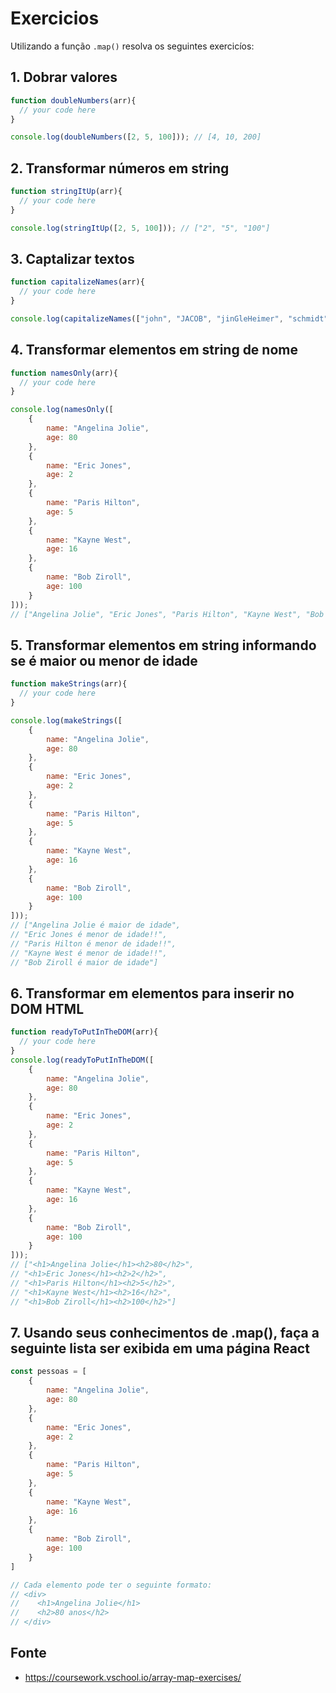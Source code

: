 # Exercicios

Utilizando a função ```.map()``` resolva os seguintes exercicíos:

## 1. Dobrar valores
```javascript
function doubleNumbers(arr){
  // your code here
}

console.log(doubleNumbers([2, 5, 100])); // [4, 10, 200]
```

## 2. Transformar números em string
```javascript
function stringItUp(arr){
  // your code here
}

console.log(stringItUp([2, 5, 100])); // ["2", "5", "100"]
```

## 3. Captalizar textos
```javascript
function capitalizeNames(arr){
  // your code here
}

console.log(capitalizeNames(["john", "JACOB", "jinGleHeimer", "schmidt"])); // ["John", "Jacob", "Jingleheimer", "Schmidt"]
```
## 4. Transformar elementos em string de nome
```javascript
function namesOnly(arr){
  // your code here
}

console.log(namesOnly([
    {
        name: "Angelina Jolie",
        age: 80
    },
    {
        name: "Eric Jones",
        age: 2
    },
    {
        name: "Paris Hilton",
        age: 5
    },
    {
        name: "Kayne West",
        age: 16
    },
    {
        name: "Bob Ziroll",
        age: 100
    }
])); 
// ["Angelina Jolie", "Eric Jones", "Paris Hilton", "Kayne West", "Bob Ziroll"]
```
## 5. Transformar elementos em string informando se é maior ou menor de idade
```javascript
function makeStrings(arr){
  // your code here
}

console.log(makeStrings([
    {
        name: "Angelina Jolie",
        age: 80
    },
    {
        name: "Eric Jones",
        age: 2
    },
    {
        name: "Paris Hilton",
        age: 5
    },
    {
        name: "Kayne West",
        age: 16
    },
    {
        name: "Bob Ziroll",
        age: 100
    }
])); 
// ["Angelina Jolie é maior de idade", 
// "Eric Jones é menor de idade!!", 
// "Paris Hilton é menor de idade!!", 
// "Kayne West é menor de idade!!", 
// "Bob Ziroll é maior de idade"]
```
## 6. Transformar em elementos para inserir no DOM HTML
```javascript
function readyToPutInTheDOM(arr){
  // your code here
}
console.log(readyToPutInTheDOM([
    {
        name: "Angelina Jolie",
        age: 80
    },
    {
        name: "Eric Jones",
        age: 2
    },
    {
        name: "Paris Hilton",
        age: 5
    },
    {
        name: "Kayne West",
        age: 16
    },
    {
        name: "Bob Ziroll",
        age: 100
    }
])); 
// ["<h1>Angelina Jolie</h1><h2>80</h2>", 
// "<h1>Eric Jones</h1><h2>2</h2>", 
// "<h1>Paris Hilton</h1><h2>5</h2>", 
// "<h1>Kayne West</h1><h2>16</h2>", 
// "<h1>Bob Ziroll</h1><h2>100</h2>"]
```
## 7. Usando seus conhecimentos de .map(), faça a seguinte lista ser exibida em uma página React
```javascript
const pessoas = [
    {
        name: "Angelina Jolie",
        age: 80
    },
    {
        name: "Eric Jones",
        age: 2
    },
    {
        name: "Paris Hilton",
        age: 5
    },
    {
        name: "Kayne West",
        age: 16
    },
    {
        name: "Bob Ziroll",
        age: 100
    }
]

// Cada elemento pode ter o seguinte formato:
// <div>
//    <h1>Angelina Jolie</h1>
//    <h2>80 anos</h2>
// </div>
``` 

## Fonte
* https://coursework.vschool.io/array-map-exercises/

